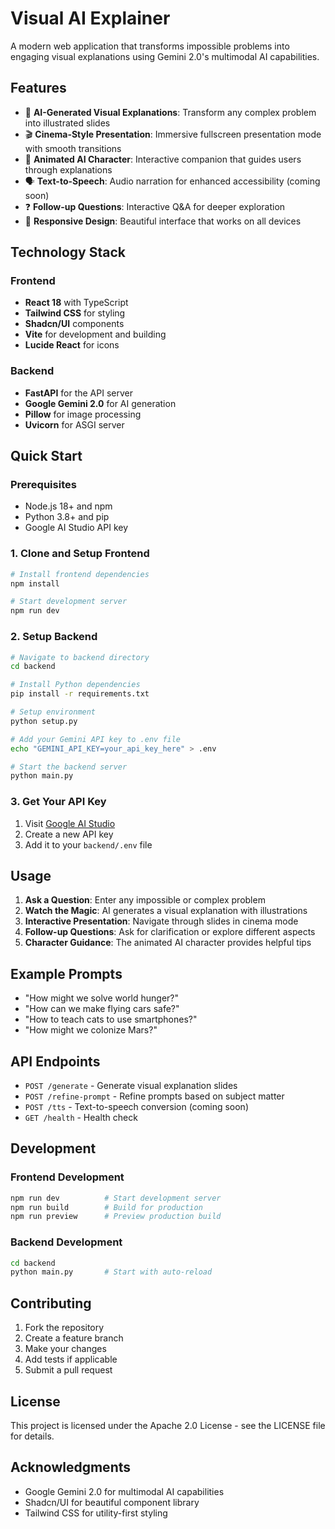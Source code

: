 
# Visual AI Explainer

A modern web application that transforms impossible problems into engaging visual explanations using Gemini 2.0's multimodal AI capabilities.

## Features

- 🎨 **AI-Generated Visual Explanations**: Transform any complex problem into illustrated slides
- 🎬 **Cinema-Style Presentation**: Immersive fullscreen presentation mode with smooth transitions
- 🤖 **Animated AI Character**: Interactive companion that guides users through explanations
- 🗣️ **Text-to-Speech**: Audio narration for enhanced accessibility (coming soon)
- ❓ **Follow-up Questions**: Interactive Q&A for deeper exploration
- 📱 **Responsive Design**: Beautiful interface that works on all devices

## Technology Stack

### Frontend
- **React 18** with TypeScript
- **Tailwind CSS** for styling
- **Shadcn/UI** components
- **Vite** for development and building
- **Lucide React** for icons

### Backend
- **FastAPI** for the API server
- **Google Gemini 2.0** for AI generation
- **Pillow** for image processing
- **Uvicorn** for ASGI server

## Quick Start

### Prerequisites
- Node.js 18+ and npm
- Python 3.8+ and pip
- Google AI Studio API key

### 1. Clone and Setup Frontend
```bash
# Install frontend dependencies
npm install

# Start development server
npm run dev
```

### 2. Setup Backend
```bash
# Navigate to backend directory
cd backend

# Install Python dependencies
pip install -r requirements.txt

# Setup environment
python setup.py

# Add your Gemini API key to .env file
echo "GEMINI_API_KEY=your_api_key_here" > .env

# Start the backend server
python main.py
```

### 3. Get Your API Key
1. Visit [Google AI Studio](https://aistudio.google.com/app/apikey)
2. Create a new API key
3. Add it to your `backend/.env` file

## Usage

1. **Ask a Question**: Enter any impossible or complex problem
2. **Watch the Magic**: AI generates a visual explanation with illustrations
3. **Interactive Presentation**: Navigate through slides in cinema mode
4. **Follow-up Questions**: Ask for clarification or explore different aspects
5. **Character Guidance**: The animated AI character provides helpful tips

## Example Prompts

- "How might we solve world hunger?"
- "How can we make flying cars safe?"
- "How to teach cats to use smartphones?"
- "How might we colonize Mars?"

## API Endpoints

- `POST /generate` - Generate visual explanation slides
- `POST /refine-prompt` - Refine prompts based on subject matter
- `POST /tts` - Text-to-speech conversion (coming soon)
- `GET /health` - Health check

## Development

### Frontend Development
```bash
npm run dev          # Start development server
npm run build        # Build for production
npm run preview      # Preview production build
```

### Backend Development
```bash
cd backend
python main.py       # Start with auto-reload
```

## Contributing

1. Fork the repository
2. Create a feature branch
3. Make your changes
4. Add tests if applicable
5. Submit a pull request

## License

This project is licensed under the Apache 2.0 License - see the LICENSE file for details.

## Acknowledgments

- Google Gemini 2.0 for multimodal AI capabilities
- Shadcn/UI for beautiful component library
- Tailwind CSS for utility-first styling
